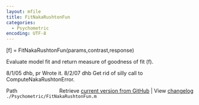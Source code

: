 ```yaml
---
layout: mfile
title: FitNakaRushtonFun
categories:
  - Psychometric
encoding: UTF-8
---
```


[f] = FitNakaRushtonFun(params,contrast,response)

Evaluate model fit and return measure of goodness of fit (f).

8/1/05    dhb, pr     Wrote it.
8/2/07    dhb         Get rid of silly call to ComputeNakaRushtonError.


<div class="code_header" style="text-align:right;">
  <span style="float:left;">Path&nbsp;&nbsp;</span> <span class="counter">Retrieve <a href=
  "https://raw.github.com/Psychtoolbox-3/Psychtoolbox-3/beta/./Psychometric/FitNakaRushtonFun.m">current version from GitHub</a> | View <a href=
  "https://github.com/Psychtoolbox-3/Psychtoolbox-3/commits/beta/./Psychometric/FitNakaRushtonFun.m">changelog</a></span>
</div>
<div class="code">
  <code>./Psychometric/FitNakaRushtonFun.m</code>
</div>

